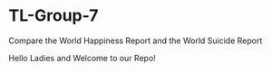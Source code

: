 # TL-Group-7
Compare the World Happiness Report and the World Suicide Report

Hello Ladies and Welcome to our Repo!

